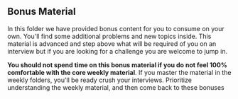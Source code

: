 ## Bonus Material

In this folder we have provided bonus content for you to consume on your own. You'll
find some additional problems and new topics inside. This material is advanced and
step above what will be required of you on an interview but if you are looking for
a challenge you are welcome to jump in.

**You should not spend time on this bonus material if you do not feel 100%
comfortable with the core weekly material**. If you master the material in the
weekly folders, you'll be ready crush your interviews. Prioritize understanding
the weekly material, and then come back to these bonuses
